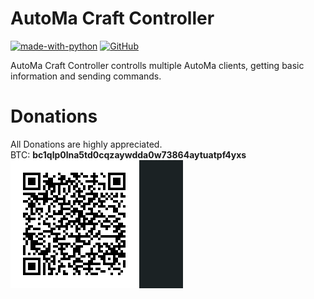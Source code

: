 # AutoMa Craft Controller
[![made-with-python](http://ForTheBadge.com/images/badges/made-with-python.svg)](https://www.python.org/)
[![GitHub](https://img.shields.io/github/license/3top1a/AutoMaController?color=critical&style=for-the-badge)](https://github.com/3top1a/AutoMaController/blob/master/LICENSE)

AutoMa Craft Controller controlls multiple AutoMa clients, getting basic information and sending commands.

# Donations
All Donations are highly appreciated.<br>
BTC: <b>bc1qlp0lna5td0cqzaywdda0w73864aytuatpf4yxs</b> <br>
![btc](https://github.com/3top1a/AutoMaController/blob/master/qrcode.png)
